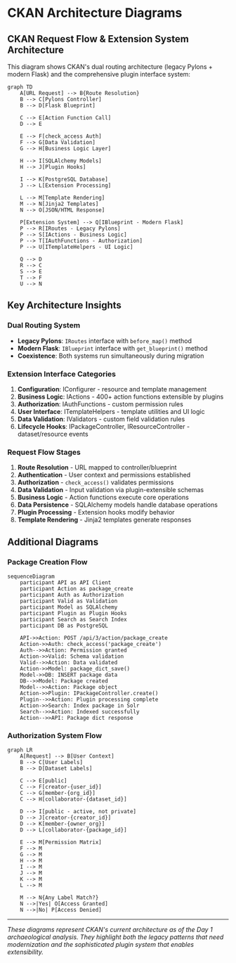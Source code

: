 # CKAN Architecture Diagrams

## CKAN Request Flow & Extension System Architecture

This diagram shows CKAN's dual routing architecture (legacy Pylons + modern Flask) and the comprehensive plugin interface system:

```mermaid
graph TD
    A[URL Request] --> B{Route Resolution}
    B --> C[Pylons Controller]
    B --> D[Flask Blueprint]
    
    C --> E[Action Function Call]
    D --> E
    
    E --> F[check_access Auth]
    F --> G[Data Validation]
    G --> H[Business Logic Layer]
    
    H --> I[SQLAlchemy Models]
    H --> J[Plugin Hooks]
    
    I --> K[PostgreSQL Database]
    J --> L[Extension Processing]
    
    L --> M[Template Rendering]
    M --> N[Jinja2 Templates]
    N --> O[JSON/HTML Response]
    
    P[Extension System] --> Q[IBlueprint - Modern Flask]
    P --> R[IRoutes - Legacy Pylons]
    P --> S[IActions - Business Logic]
    P --> T[IAuthFunctions - Authorization]
    P --> U[ITemplateHelpers - UI Logic]
    
    Q --> D
    R --> C
    S --> E
    T --> F
    U --> N
```

## Key Architecture Insights

### Dual Routing System
- **Legacy Pylons**: `IRoutes` interface with `before_map()` method
- **Modern Flask**: `IBlueprint` interface with `get_blueprint()` method
- **Coexistence**: Both systems run simultaneously during migration

### Extension Interface Categories
1. **Configuration**: IConfigurer - resource and template management
2. **Business Logic**: IActions - 400+ action functions extensible by plugins
3. **Authorization**: IAuthFunctions - custom permission rules
4. **User Interface**: ITemplateHelpers - template utilities and UI logic
5. **Data Validation**: IValidators - custom field validation rules
6. **Lifecycle Hooks**: IPackageController, IResourceController - dataset/resource events

### Request Flow Stages
1. **Route Resolution** - URL mapped to controller/blueprint
2. **Authentication** - User context and permissions established
3. **Authorization** - `check_access()` validates permissions
4. **Data Validation** - Input validation via plugin-extensible schemas
5. **Business Logic** - Action functions execute core operations
6. **Data Persistence** - SQLAlchemy models handle database operations
7. **Plugin Processing** - Extension hooks modify behavior
8. **Template Rendering** - Jinja2 templates generate responses

## Additional Diagrams

### Package Creation Flow
```mermaid
sequenceDiagram
    participant API as API Client
    participant Action as package_create
    participant Auth as Authorization
    participant Valid as Validation
    participant Model as SQLAlchemy
    participant Plugin as Plugin Hooks
    participant Search as Search Index
    participant DB as PostgreSQL

    API->>Action: POST /api/3/action/package_create
    Action->>Auth: check_access('package_create')
    Auth-->>Action: Permission granted
    Action->>Valid: Schema validation
    Valid-->>Action: Data validated
    Action->>Model: package_dict_save()
    Model->>DB: INSERT package data
    DB-->>Model: Package created
    Model-->>Action: Package object
    Action->>Plugin: IPackageController.create()
    Plugin-->>Action: Plugin processing complete
    Action->>Search: Index package in Solr
    Search-->>Action: Indexed successfully
    Action-->>API: Package dict response
```

### Authorization System Flow
```mermaid
graph LR
    A[Request] --> B[User Context]
    B --> C[User Labels]
    B --> D[Dataset Labels]
    
    C --> E[public]
    C --> F[creator-{user_id}]
    C --> G[member-{org_id}]
    C --> H[collaborator-{dataset_id}]
    
    D --> I[public - active, not private]
    D --> J[creator-{creator_id}]
    D --> K[member-{owner_org}]
    D --> L[collaborator-{package_id}]
    
    E --> M[Permission Matrix]
    F --> M
    G --> M
    H --> M
    I --> M
    J --> M
    K --> M
    L --> M
    
    M --> N{Any Label Match?}
    N -->|Yes| O[Access Granted]
    N -->|No| P[Access Denied]
```

---

*These diagrams represent CKAN's current architecture as of the Day 1 archaeological analysis. They highlight both the legacy patterns that need modernization and the sophisticated plugin system that enables extensibility.* 